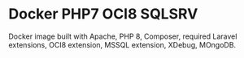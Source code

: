 # Docker PHP7 OCI8 SQLSRV 
Docker image built with Apache, PHP 8, Composer, required Laravel extensions, OCI8 extension, MSSQL extension, XDebug, MOngoDB.

